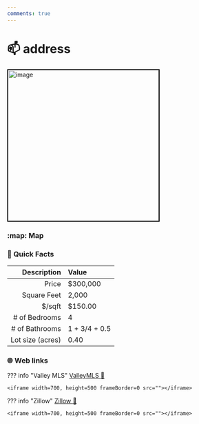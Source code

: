 ```yaml
---
comments: true
---
```


# 📫 address

<img
    src="" 
    alt="image" 
    width="350" 
    style="border:2px solid black">

### :map: Map

### :open_file_folder: Quick Facts

| Description       | Value |
| ----------------: | :---- |
| Price             | $300,000 |
| Square Feet       | 2,000 |
| $/sqft            | $150.00 |
| # of Bedrooms     | 4 |
| # of Bathrooms    | 1 + 3/4 + 0.5 |
| Lot size (acres)  | 0.40 |

### :globe_with_meridians: Web links

??? info "Valley MLS"
    [ValleyMLS 	:link:]()

    <iframe width=700, height=500 frameBorder=0 src=""></iframe>

??? info "Zillow"
    [Zillow :link:]()

    <iframe width=700, height=500 frameBorder=0 src=""></iframe>